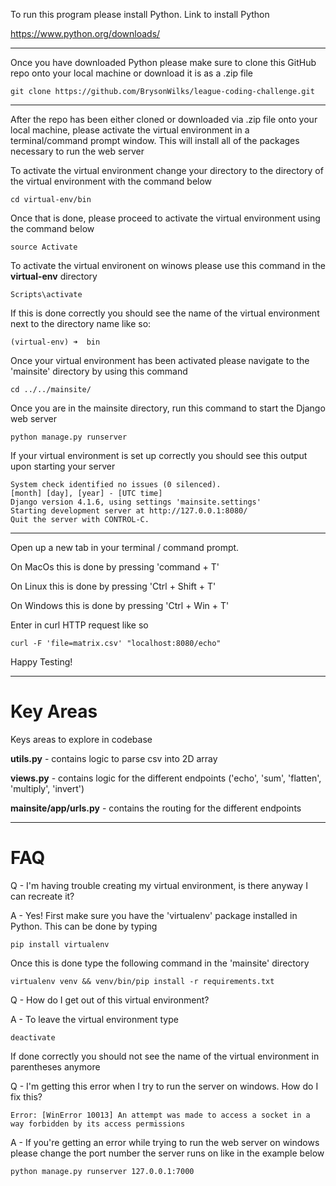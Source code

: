 To run this program please install Python. Link to install Python

https://www.python.org/downloads/

---------------------------------

Once you have downloaded Python please make sure to clone this GitHub repo onto your local machine or download it is as a .zip file

```
git clone https://github.com/BrysonWilks/league-coding-challenge.git
```

---------------------------------

After the repo has been either cloned or downloaded via .zip file onto your local machine, please activate the virtual environment in a terminal/command prompt window. This will install all of the packages necessary to run the web server 

To activate the virtual environment change your directory to the directory of the virtual environment with the command below

```
cd virtual-env/bin
```
Once that is done, please proceed to activate the virtual environment using the command below

```
source Activate 
```

To activate the virtual environent on winows please use this command in the **virtual-env** directory
```
Scripts\activate
```

If this is done correctly you should see the name of the virtual environment next to the directory name like so:

```
(virtual-env) ➜  bin
```

Once your virtual environment has been activated please navigate to the 'mainsite' directory by using this command

```
cd ../../mainsite/
```

Once you are in the mainsite directory, run this command to start the Django web server 

```
python manage.py runserver
```

If your virtual environment is set up correctly you should see this output upon starting your server

```
System check identified no issues (0 silenced).
[month] [day], [year] - [UTC time]
Django version 4.1.6, using settings 'mainsite.settings'
Starting development server at http://127.0.0.1:8080/
Quit the server with CONTROL-C.
```

---------------------------------

Open up a new tab in your terminal / command prompt.

On MacOs this is done by pressing 'command + T'

On Linux this is done by pressing 'Ctrl + Shift + T'

On Windows this is done by pressing 'Ctrl + Win + T'

Enter in curl HTTP request like so

```
curl -F 'file=matrix.csv' "localhost:8080/echo"
```

Happy Testing!

---------------------------------

# Key Areas

Keys areas to explore in codebase

**utils.py** - contains logic to parse csv into 2D array

**views.py** - contains logic for the different endpoints ('echo', 'sum', 'flatten', 'multiply', 'invert')

**mainsite/app/urls.py** - contains the routing for the different endpoints

---------------------------------
# FAQ

Q - I'm having trouble creating my virtual environment, is there anyway I can recreate it?

A - Yes! First make sure you have the 'virtualenv' package installed in Python. This can be done by typing 

```
pip install virtualenv
```

Once this is done type the following command in the 'mainsite' directory 

```
virtualenv venv && venv/bin/pip install -r requirements.txt
```

Q - How do I get out of this virtual environment?

A - To leave the virtual environment type 

```
deactivate
```

If done correctly you should not see the name of the virtual environment in parentheses anymore

Q - I'm getting this error when I try to run the server on windows. How do I fix this?

```
Error: [WinError 10013] An attempt was made to access a socket in a way forbidden by its access permissions
```

A - If you're getting an error while trying to run the web server on windows please change the port number the server runs on like in the example below

```
python manage.py runserver 127.0.0.1:7000
```
